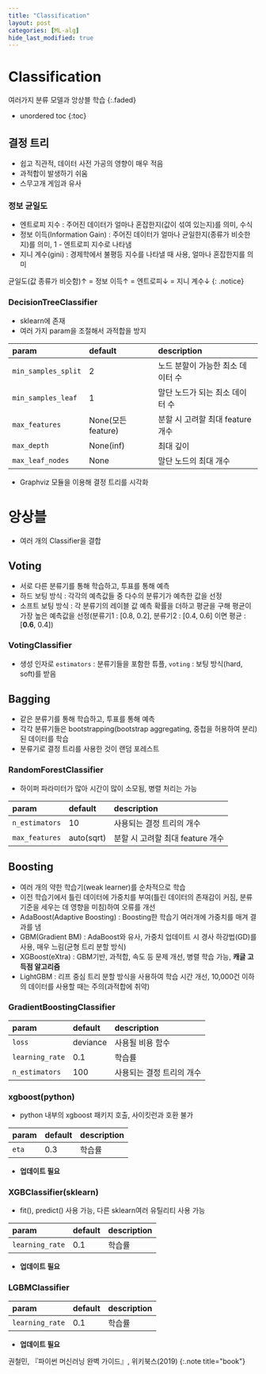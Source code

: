 ```yaml
---
title: "Classification"
layout: post
categories: [ML-alg]
hide_last_modified: true
---
```


# Classification

여러가지 분류 모델과 앙상블 학습
{:.faded}

- unordered toc
{:toc}

## 결정 트리

- 쉽고 직관적, 데이터 사전 가공의 영향이 매우 적음
- 과적합이 발생하기 쉬움
- 스무고개 게임과 유사

### 정보 균일도

- 엔트로피 지수 : 주어진 데이터가 얼마나 혼잡한지(값이 섞여 있는지)를 의미, 수식
- 정보 이득(Information Gain) : 주어진 데이터가 얼마나 균일한지(종류가 비슷한지)를 의미, 1 - 엔트로피 지수로 나타냄
- 지니 계수(gini) : 경제학에서 불평등 지수를 나타낼 때 사용, 얼마나 혼잡한지를 의미

균일도(값 종류가 비슷함)↑ = 정보 이득↑ = 엔트로피↓ = 지니 계수↓
{: .notice}

### DecisionTreeClassifier

- sklearn에 존재
- 여러 가지 param을 조절해서 과적합을 방지

| param | default | description |
| :---- | :------ | :-----|
| `min_samples_split` | 2 | 노드 분할이 가능한 최소 데이터 수 |
| `min_samples_leaf` | 1 | 말단 노드가 되는 최소 데이터 수 |
| `max_features` | None(모든 feature) | 분할 시 고려할 최대 feature 개수 |
| `max_depth` | None(inf) | 최대 깊이 |
| `max_leaf_nodes` | None | 말단 노드의 최대 개수 |

- Graphviz 모듈을 이용해 결정 트리를 시각화

# 앙상블

- 여러 개의 Classifier을 결합


## Voting

- 서로 다른 분류기를 통해 학습하고, 투표를 통해 예측
- 하드 보팅 방식 : 각각의 예측값들 중 다수의 분류기가 예측한 값을 선정
- 소프트 보팅 방식 : 각 분류기의 레이블 값 예측 확률을 더하고 평균을 구해 평균이 가장 높은 예측값을 선정(분류기1 : [0.8, 0.2], 분류기2 : [0.4, 0.6] 이면 평균 : [**0.6**, 0.4])

### VotingClassifier

- 생성 인자로 `estimators` : 분류기들을 포함한 튜플, `voting` : 보팅 방식(hard, soft)를 받음

## Bagging

- 같은 분류기를 통해 학습하고, 투표를 통해 예측
- 각각 분류기들은 bootstrapping(bootstrap aggregating, 중첩을 허용하여 분리)된 데이터를 학습
- 분류기로 결정 트리를 사용한 것이 랜덤 포레스트

### RandomForestClassifier

- 하이퍼 파라미터가 많아 시간이 많이 소모됨, 병렬 처리는 가능

| param | default | description |
| :---- | :------ | :-----|
| `n_estimators` | 10 | 사용되는 결정 트리의 개수 |
| `max_features` | auto(sqrt) | 분할 시 고려할 최대 feature 개수 |

## Boosting

- 여러 개의 약한 학습기(weak learner)를 순차적으로 학습
- 이전 학습기에서 틀린 데이터에 가중치를 부여(틀린 데이터의 존재감이 커짐, 분류 기준을 세우는 데 영향을 미침)하여 오류를 개선
- AdaBoost(Adaptive Boosting) : Boosting한 학습기 여러개에 가중치를 매겨 결과를 냄
- GBM(Gradient BM) : AdaBoost와 유사, 가중치 업데이트 시 경사 하강법(GD)를 사용, 매우 느림(균형 트리 분할 방식)
- XGBoost(eXtra) : GBM기반, 과적합, 속도 등 문제 개선, 병렬 학습 가능, **캐글 고득점 알고리즘**
- LightGBM : 리프 중심 트리 분할 방식을 사용하여 학습 시간 개선, 10,000건 이하의 데이터를 사용할 때는 주의(과적합에 취약)

### GradientBoostingClassifier

| param | default | description |
| :---- | :------ | :-----|
| `loss` | deviance | 사용될 비용 함수 |
| `learning_rate` | 0.1 | 학습률 |
| `n_estimators` | 100 | 사용되는 결정 트리의 개수 |

### xgboost(python)

- python 내부의 xgboost 패키지 호출, 사이킷런과 호환 불가

| param | default | description |
| :---- | :------ | :-----|
| `eta` | 0.3 | 학습률 |

- **업데이트 필요**

### XGBClassifier(sklearn)

- fit(), predict() 사용 가능, 다른 sklearn여러 유틸리티 사용 가능

| param | default | description |
| :---- | :------ | :-----|
| `learning_rate` | 0.1 | 학습률 |

- **업데이트 필요**


### LGBMClassifier

| param | default | description |
| :---- | :------ | :-----|
| `learning_rate` | 0.1 | 학습률 |

- **업데이트 필요**


권철민, 『파이썬 머신러닝 완벽 가이드』, 위키북스(2019)
{:.note title="book"}
